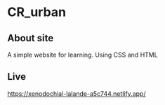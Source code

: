 # CR_urban
## About site
A simple website for learning.
Using CSS and HTML
## Live
https://xenodochial-lalande-a5c744.netlify.app/
